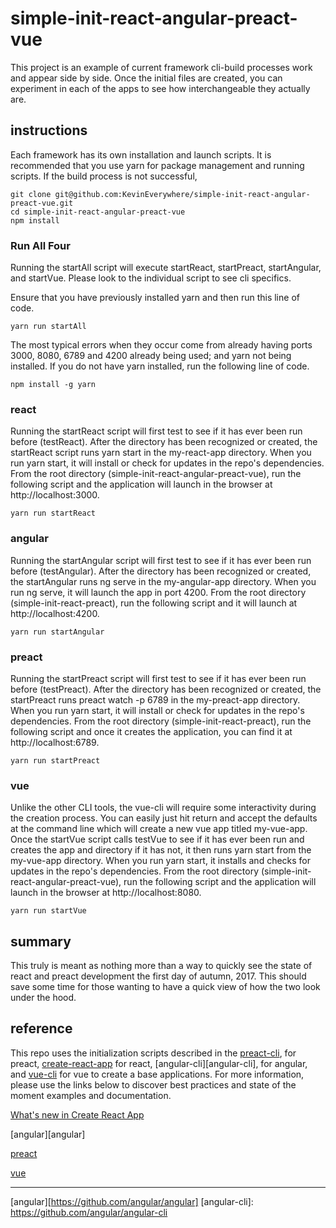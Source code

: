 # simple-init-react-angular-preact-vue

This project is an example of current framework cli-build processes work and appear side by side. Once the initial files are created, you can experiment in each of the apps to see how interchangeable they actually are.

## instructions

Each framework has its own installation and launch scripts. It is recommended that you use yarn for package management and running scripts. If the build process is not successful,

```
git clone git@github.com:KevinEverywhere/simple-init-react-angular-preact-vue.git
cd simple-init-react-angular-preact-vue
npm install
```

### Run All Four

Running the startAll script will execute startReact, startPreact, startAngular, and startVue. Please look to the individual script to see cli specifics.

Ensure that you have previously installed yarn and then run this line of code.
```
yarn run startAll
```
The most typical errors when they occur come from already having ports 3000, 8080, 6789 and 4200 already being used; and yarn not being installed. If you do not have yarn installed, run the following line of code.

```
npm install -g yarn
```

### react

Running the startReact script will first test to see if it has ever been run before (testReact). After the directory has been recognized or created, the startReact script runs yarn start in the my-react-app directory. When you run yarn start, it will install or check for updates in the repo's dependencies. From the root directory (simple-init-react-angular-preact-vue), run the following script and the application will launch in the browser at http://localhost:3000.

```
yarn run startReact
```

### angular

Running the startAngular script will first test to see if it has ever been run before (testAngular). After the directory has been recognized or created, the startAngular runs ng serve
in the my-angular-app directory. When you run ng serve, it will launch the app in port 4200. From the root directory (simple-init-react-preact), run the following script and it will launch at http://localhost:4200.

```
yarn run startAngular
```

### preact

Running the startPreact script will first test to see if it has ever been run before (testPreact). After the directory has been recognized or created, the startPreact runs preact watch -p 6789
in the my-preact-app directory. When you run yarn start, it will install or check for updates in the repo's dependencies. From the root directory (simple-init-react-preact), run the following script and once it creates the application, you can find it at http://localhost:6789.

```
yarn run startPreact
```

### vue

Unlike the other CLI tools, the vue-cli will require some interactivity during the creation process. You can easily just hit return and accept the defaults at the command line which will create a new vue app titled my-vue-app. Once the startVue script calls testVue to see if it has ever been run and creates the app and directory if it has not, it then runs yarn start from the my-vue-app directory. When you run yarn start, it installs and checks for updates in the repo's dependencies. From the root directory (simple-init-react-angular-preact-vue), run the following script and the application will launch in the browser at http://localhost:8080.

```
yarn run startVue
```

## summary

This truly is meant as nothing more than a way to quickly see the state of react and preact development the first day of autumn, 2017. This should save some time for those wanting to have a quick view of how the two look under the hood.

## reference

This repo uses the initialization scripts described in the [preact-cli][preact-cli], for preact, [create-react-app][create-react-app] for react, [angular-cli][angular-cli], for angular, and [vue-cli][vue-cli] for vue to create a base applications. For more information, please use the links below to discover best practices and state of the moment examples and documentation.

[What's new in Create React App][whatsnew]

[angular][angular]

[preact][preact]

[vue][vue]

-------------

[whatsnew]: https://facebook.github.io/react/blog/2017/05/18/whats-new-in-create-react-app.html
[create-react-app]: https://github.com/facebookincubator/create-react-app

[angular][https://github.com/angular/angular]
[angular-cli]: https://github.com/angular/angular-cli

[preact]: https://preactjs.com/
[preact-cli]: https://github.com/developit/preact-cli

[vue]: https://vuejs.org/v2/guide/
[vue-cli]: https://github.com/vuejs/vue-cli
